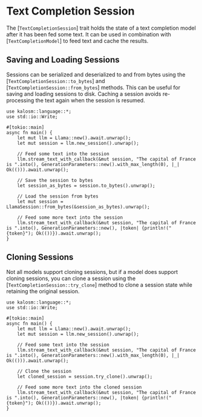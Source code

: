 # Text Completion Session

The [`TextCompletionSession`] trait holds the state of a text completion model after it has been fed some text. It can be used in combination with [`TextCompletionModel`] to feed text and cache the results.

## Saving and Loading Sessions

Sessions can be serialized and deserialized to and from bytes using the [`TextCompletionSession::to_bytes`] and [`TextCompletionSession::from_bytes`] methods. This can be useful for saving and loading sessions to disk. Caching a session avoids re-processing the text again when the session is resumed.

```rust, no_run
use kalosm::language::*;
use std::io::Write;

#[tokio::main]
async fn main() {
    let mut llm = Llama::new().await.unwrap();
    let mut session = llm.new_session().unwrap();

    // Feed some text into the session
    llm.stream_text_with_callback(&mut session, "The capital of France is ".into(), GenerationParameters::new().with_max_length(0), |_| Ok(())).await.unwrap();

    // Save the session to bytes
    let session_as_bytes = session.to_bytes().unwrap();
    
    // Load the session from bytes
    let mut session = LlamaSession::from_bytes(&session_as_bytes).unwrap();

    // Feed some more text into the session
    llm.stream_text_with_callback(&mut session, "The capital of France is ".into(), GenerationParameters::new(), |token| {println!("{token}"); Ok(())}).await.unwrap();
}
```

## Cloning Sessions

Not all models support cloning sessions, but if a model does support cloning sessions, you can clone a session using the [`TextCompletionSession::try_clone`] method to clone a session state while retaining the original session.

```rust, no_run
use kalosm::language::*;
use std::io::Write;

#[tokio::main]
async fn main() {
    let mut llm = Llama::new().await.unwrap();
    let mut session = llm.new_session().unwrap();

    // Feed some text into the session
    llm.stream_text_with_callback(&mut session, "The capital of France is ".into(), GenerationParameters::new().with_max_length(0), |_| Ok(())).await.unwrap();

    // Clone the session
    let cloned_session = session.try_clone().unwrap();

    // Feed some more text into the cloned session
    llm.stream_text_with_callback(&mut session, "The capital of France is ".into(), GenerationParameters::new(), |token| {println!("{token}"); Ok(())}).await.unwrap();
}
```
